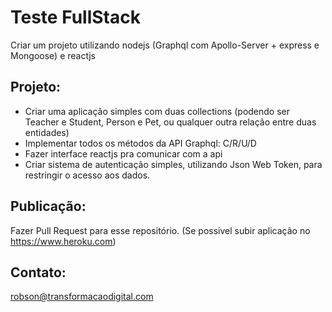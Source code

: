 # Teste FullStack

Criar um projeto utilizando nodejs (Graphql com Apollo-Server + express e Mongoose) e reactjs


## Projeto:

* Criar uma aplicação simples com duas collections (podendo ser Teacher e Student, Person e Pet, ou qualquer outra relação entre duas entidades)
* Implementar todos os métodos da API Graphql: C/R/U/D 
* Fazer interface reactjs pra comunicar com a api
* Criar sistema de autenticação simples, utilizando Json Web Token, para restringir o acesso aos dados.

## Publicação:

Fazer Pull Request para esse repositório. (Se possivel subir aplicação no https://www.heroku.com)

## Contato:
robson@transformacaodigital.com
